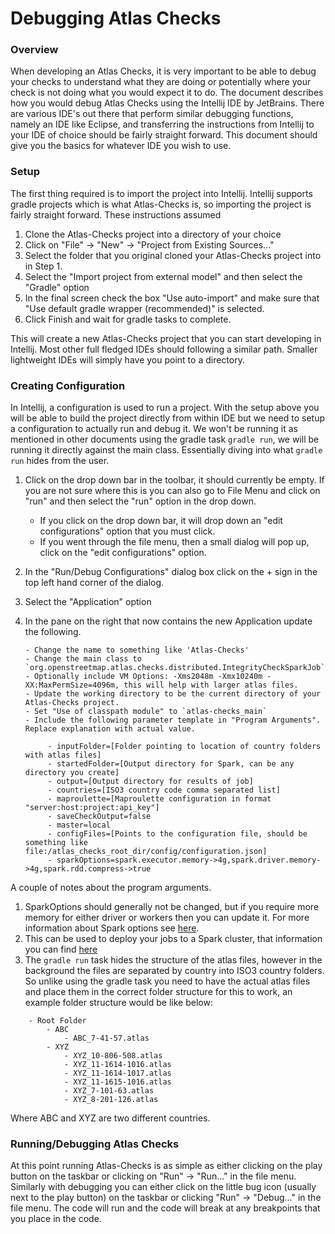 # Debugging Atlas Checks

### Overview

When developing an Atlas Checks, it is very important to be able to debug your checks to understand what they are doing or potentially where your check is not doing what you would expect it to do. The document describes how you would debug Atlas Checks using the Intellij IDE by JetBrains. There are various IDE's out there that perform similar debugging functions, namely an IDE like Eclipse, and transferring the instructions from Intellij to your IDE of choice should be fairly straight forward. This document should give you the basics for whatever IDE you wish to use.

### Setup

The first thing required is to import the project into Intellij. Intellij supports gradle projects which is what Atlas-Checks is, so importing the project is fairly straight forward. These instructions assumed 

1. Clone the Atlas-Checks project into a directory of your choice 
2. Click on "File" -> "New" -> "Project from Existing Sources..."
3. Select the folder that you original cloned your Atlas-Checks project into in Step 1.
4. Select the "Import project from external model" and then select the "Gradle" option
5. In the final screen check the box "Use auto-import" and make sure that "Use default gradle wrapper (recommended)" is selected.
6. Click Finish and wait for gradle tasks to complete.

This will create a new Atlas-Checks project that you can start developing in Intellij. Most other full fledged IDEs should following a similar path. Smaller lightweight IDEs will simply have you point to a directory.

### Creating Configuration

In Intellij, a configuration is used to run a project. With the setup above you will be able to build the project directly from within IDE but we need to setup a configuration to actually run and debug it. We won't be running it as mentioned in other documents using the gradle task `gradle run`, we will be running it directly against the main class. Essentially diving into what `gradle run` hides from the user. 

1. Click on the drop down bar in the toolbar, it should currently be empty. If you are not sure where this is you can also go to File Menu and click on "run" and then select the "run" option in the drop down.

    - If you click on the drop down bar, it will drop down an "edit configurations" option that you must click.
    - If you went through the file menu, then a small dialog will pop up, click on the "edit configurations" option.
    
2. In the "Run/Debug Configurations" dialog box click on the + sign in the top left hand corner of the dialog.
3. Select the "Application" option
4. In the pane on the right that now contains the new Application update the following.

       - Change the name to something like 'Atlas-Checks'       
       - Change the main class to `org.openstreetmap.atlas.checks.distributed.IntegrityCheckSparkJob`       
       - Optionally include VM Options: -Xms2048m -Xmx10240m -XX:MaxPermSize=4096m, this will help with larger atlas files.
       - Update the working directory to be the current directory of your Atlas-Checks project.
       - Set "Use of classpath module" to `atlas-checks_main`
       - Include the following parameter template in "Program Arguments". Replace explanation with actual value.
   
            - inputFolder=[Folder pointing to location of country folders with atlas files]
            - startedFolder=[Output directory for Spark, can be any directory you create]
            - output=[Output directory for results of job]
            - countries=[ISO3 country code comma separated list]
            - maproulette=[Maproulette configuration in format "server:host:project:api_key"]
            - saveCheckOutput=false
            - master=local
            - configFiles=[Points to the configuration file, should be something like file:/atlas_checks_root_dir/config/configuration.json]
            - sparkOptions=spark.executor.memory->4g,spark.driver.memory->4g,spark.rdd.compress->true
            
A couple of notes about the program arguments.

1. SparkOptions should generally not be changed, but if you require more memory for either driver or workers then you can update it. For more information about Spark options see [here](http://spark.apache.org/docs/1.6.0/configuration.html).
2. This can be used to deploy your jobs to a Spark cluster, that information you can find [here](cluster.md)
3. The `gradle run` task hides the structure of the atlas files, however in the background the files are separated by country into ISO3 country folders. So unlike using the gradle task you need to have the actual atlas files and place them in the correct folder structure for this to work, an example folder structure would be like below:

```
    - Root Folder
        - ABC
            - ABC_7-41-57.atlas
        - XYZ
            - XYZ_10-806-508.atlas
            - XYZ_11-1614-1016.atlas 
            - XYZ_11-1614-1017.atlas 
            - XYZ_11-1615-1016.atlas 
            - XYZ_7-101-63.atlas
            - XYZ_8-201-126.atlas
```
Where ABC and XYZ are two different countries.

### Running/Debugging Atlas Checks

At this point running Atlas-Checks is as simple as either clicking on the play button on the taskbar or clicking on "Run" -> "Run..." in the file menu. Similarly with debugging you can either click on the little bug icon (usually next to the play button) on the taskbar or clicking  "Run" -> "Debug..." in the file menu. The code will run and the code will break at any breakpoints that you place in the code.
